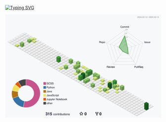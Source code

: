 [![Typing SVG](https://readme-typing-svg.demolab.com?font=Fira+Code&weight=500&size=30&pause=1000&color=8DF768&center=true&vCenter=true&width=435&lines=Blog+%3A+syjoe02.github.io;Developing+.+.+.+)](https://git.io/typing-svg)

<p align="center" >
	<picture>
	  <source media="(prefers-color-scheme: dark)"  srcset="https://raw.githubusercontent.com/syjoe02/syjoe02/output-3d-contrib/night.svg" />
	  <source media="(prefers-color-scheme: light)" srcset="https://raw.githubusercontent.com/syjoe02/syjoe02/output-3d-contrib/day.svg" />
	  <img alt="github profile contributions chart"    src="https://raw.githubusercontent.com/syjoe02/syjoe02/output-3d-contrib/day.svg" />
	</picture>
</p>
